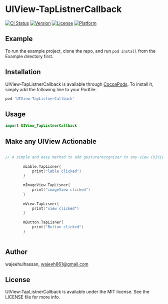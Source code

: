 # UIView-TapListnerCallback

[![CI Status](https://img.shields.io/travis/wajeehulhassan/UIView-TapListnerCallback.svg?style=flat)](https://travis-ci.org/wajeehulhassan/UIView-TapListnerCallback)
[![Version](https://img.shields.io/cocoapods/v/UIView-TapListnerCallback.svg?style=flat)](https://cocoapods.org/pods/UIView-TapListnerCallback)
[![License](https://img.shields.io/cocoapods/l/UIView-TapListnerCallback.svg?style=flat)](https://cocoapods.org/pods/UIView-TapListnerCallback)
[![Platform](https://img.shields.io/cocoapods/p/UIView-TapListnerCallback.svg?style=flat)](https://cocoapods.org/pods/UIView-TapListnerCallback)

## Example

To run the example project, clone the repo, and run `pod install` from the Example directory first.

## Installation

UIView-TapListnerCallback is available through [CocoaPods](https://cocoapods.org). To install
it, simply add the following line to your Podfile:

```ruby
pod 'UIView-TapListnerCallback'
```

## Usage
```swift
import UIView_TapListnerCallback
```


## Make any UIView Actionable
```swift

// A simple and easy method to add gesturerecognizer to any view (UIView,UIImageView,UILable...)  
  
        mLable.TapLisner{
            print("lable clicked")
        }
        
        mImageView.TapLisner{
            print("imageView clicked")
        }
        
        mView.TapLisner{
            print("view clicked")
        }
        
        mButton.TapLisner{
            print("Button clicked")
        }
  
```






## Author

wajeehulhassan, wajeeh661@gmail.com

## License

UIView-TapListnerCallback is available under the MIT license. See the LICENSE file for more info.
